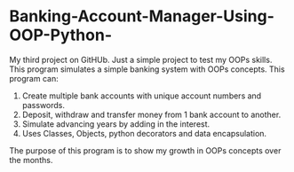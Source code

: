 # Banking-Account-Manager-Using-OOP-Python-
My third project on GitHUb. Just a simple project to test my OOPs skills. This program simulates a simple banking system with OOPs concepts. 
This program can: 
1) Create multiple bank accounts with unique account numbers and passwords.
2) Deposit, withdraw and transfer money from 1 bank account to another.
3) Simulate advancing years by adding in the interest.
4) Uses Classes, Objects, python decorators and data encapsulation.

The purpose of this program is to show my growth in OOPs concepts over the months. 
